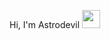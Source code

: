  Hi, I'm Astrodevil <img src="https://github.com/TheDudeThatCode/TheDudeThatCode/blob/master/Assets/Hi.gif" width="29px">
